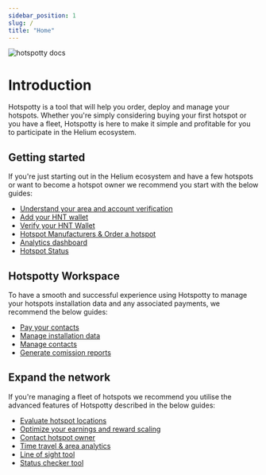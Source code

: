 ```yaml
---
sidebar_position: 1
slug: /
title: "Home"
---
```


![hotspotty docs](/img/hotspotty_docs.png)

# Introduction

Hotspotty is a tool that will help you order, deploy and manage your hotspots. Whether you're simply considering buying your first hotspot or you have a fleet, Hotspotty is here to make it simple and profitable for you to participate in the Helium ecosystem.

## Getting started

If you're just starting out in the Helium ecosystem and have a few hotspots or want to become a hotspot owner we recommend you start with the below guides:

- [Understand your area and account verification](./getting-started/understand-your-area-and-account-verification.md)
- [Add your HNT wallet](./getting-started/add-your-HNT-wallet.md)
- [Verify your HNT Wallet](./getting-started/verify-your-HNT-wallet.md)
- [Hotspot Manufacturers & Order a hotspot](./getting-started/order-a-hotspot.md)
- [Analytics dashboard](./getting-started/analytics-dashboard.md)
- [Hotspot Status](./getting-started/hotspot-status.md)


## Hotspotty Workspace

To have a smooth and successful experience using Hotspotty to manage your hotspots installation data and any associated payments, we recommend the below guides:

- [Pay your contacts](./hotspotty-workspace/pay-your-contacts)
- [Manage installation data](./hotspotty-workspace/manage-installation-data)  
- [Manage contacts](./hotspotty-workspace/manage-contacts)  
- [Generate comission reports](./hotspotty-workspace/generate-commission-reports)

## Expand the network

If you're managing a fleet of hotspots we recommend you utilise the advanced features of Hotspotty described in the below guides:

- [Evaluate hotspot locations](./expand-the-network/evaluate-hotspot-locations.md)
- [Optimize your earnings and reward scaling](./expand-the-network/optimize-your-earnings-and-reward-scaling.md)
- [Contact hotspot owner](./expand-the-network/contact-hotspot-owner.md)
- [Time travel & area analytics](./expand-the-network/time-travel.md)
- [Line of sight tool](./expand-the-network/line-of-sight.md)
- [Status checker tool](./expand-the-network/status-checker.md)


